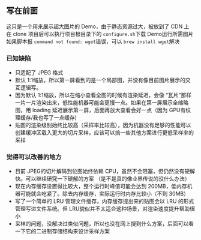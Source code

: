 ## 写在前面  
这只是一个用来展示超大图片的 Demo，由于静态资源过大，被放到了 CDN 上  
在 clone 项目后可以执行项目根目录下的 `configure.sh`下载 Demo运行所需图片  
如果脚本报 `command not found: wget`错误，可以 `brew install wget`解决  

### 已知缺陷  
* 只适配了 JPEG 格式
* 默认 1:1缩放，所以第一屏看到的是一个局部图，并没有像目前图片展示的交互逻辑写。
* 因为默认 1:1缩放，所以在缩小查看全图的时候有渲染延迟，会像 “瓦片”那样一片一片渲染出来，低性能机器可能会更慢一点。如果在第一屏展示全缩略图，用 loading 延迟展示第一屏，后面再放大查看会好一点（因为 GPU有纹理缓存/我也写了一点缓存)
* 贴图的渲染级别始终比较高（采样率比较高），因为机器没有足够的性能可以创建缓冲区载入更大的切片采样，应该可以搞一些其他方案进行更低采样率的采样

### 觉得可以改善的地方 
* 目前 JPEG的切片解码到位图始终依赖 CPU，虽然不会阻塞，但仍然没有硬解快。可以继续研究一下硬解的方案 （是不是真的像业界传说的没什么办法）
* 现在内存缓存设置得比较大，整个运行时峰值可能会达到 200MB，低内存机器可能就会吃紧了。除去内存缓存，实际运行时内存比较小（不到 30MB）
* 写了一个简单的 LRU 管理文件缓存，内存缓存提出来的贴图会以 LRU 的形式管理写进文件系统。但 LRU貌似并不太适合这种场景，对渲染速度提升帮助很小
* 采样的问题，没解决过类似问题，所以也没在网上搜到什么方案，后面可以看一下它的二进制存储结构来设计采样方案